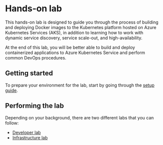 # Hands-on lab

This hands-on lab is designed to guide you through the process of building and deploying Docker images to the Kubernetes platform hosted on Azure Kubernetes Services (AKS), in addition to learning how to work with dynamic service discovery, service scale-out, and high-availability.

At the end of this lab, you will be better able to build and deploy containerized applications to Azure Kubernetes Service and perform common DevOps procedures.

## Getting started

To prepare your environment for the lab, start by going through the [setup guide](setup-guide.md).

## Performing the lab

Depending on your background, there are two different labs that you can follow:

* [Developer lab](developer-lab.md)
* [Infrastructure lab](infrastructure-lab.md)
